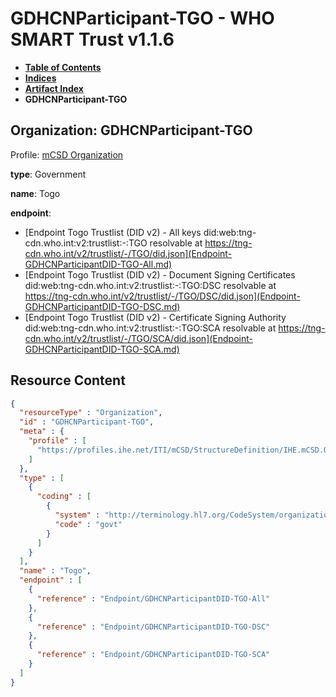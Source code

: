 # GDHCNParticipant-TGO - WHO SMART Trust v1.1.6

* [**Table of Contents**](toc.md)
* [**Indices**](indices.md)
* [**Artifact Index**](artifacts.md)
* **GDHCNParticipant-TGO**

## Organization: GDHCNParticipant-TGO

Profile: [mCSD Organization](https://profiles.ihe.net/ITI/mCSD/4.0.0/StructureDefinition-IHE.mCSD.Organization.html)

**type**: Government

**name**: Togo

**endpoint**: 

* [Endpoint Togo Trustlist (DID v2) - All keys did:web:tng-cdn.who.int:v2:trustlist:-:TGO resolvable at https://tng-cdn.who.int/v2/trustlist/-/TGO/did.json](Endpoint-GDHCNParticipantDID-TGO-All.md)
* [Endpoint Togo Trustlist (DID v2) - Document Signing Certificates did:web:tng-cdn.who.int:v2:trustlist:-:TGO:DSC resolvable at https://tng-cdn.who.int/v2/trustlist/-/TGO/DSC/did.json](Endpoint-GDHCNParticipantDID-TGO-DSC.md)
* [Endpoint Togo Trustlist (DID v2) - Certificate Signing Authority did:web:tng-cdn.who.int:v2:trustlist:-:TGO:SCA resolvable at https://tng-cdn.who.int/v2/trustlist/-/TGO/SCA/did.json](Endpoint-GDHCNParticipantDID-TGO-SCA.md)



## Resource Content

```json
{
  "resourceType" : "Organization",
  "id" : "GDHCNParticipant-TGO",
  "meta" : {
    "profile" : [
      "https://profiles.ihe.net/ITI/mCSD/StructureDefinition/IHE.mCSD.Organization"
    ]
  },
  "type" : [
    {
      "coding" : [
        {
          "system" : "http://terminology.hl7.org/CodeSystem/organization-type",
          "code" : "govt"
        }
      ]
    }
  ],
  "name" : "Togo",
  "endpoint" : [
    {
      "reference" : "Endpoint/GDHCNParticipantDID-TGO-All"
    },
    {
      "reference" : "Endpoint/GDHCNParticipantDID-TGO-DSC"
    },
    {
      "reference" : "Endpoint/GDHCNParticipantDID-TGO-SCA"
    }
  ]
}

```
